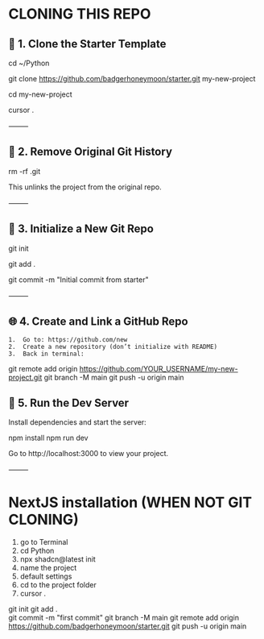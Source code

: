 
# CLONING THIS REPO

## 📁 1. Clone the Starter Template

cd ~/Python

git clone https://github.com/badgerhoneymoon/starter.git my-new-project

cd my-new-project

cursor .

⸻

## 🧹 2. Remove Original Git History

rm -rf .git

This unlinks the project from the original repo.

⸻

## 🌱 3. Initialize a New Git Repo

git init

git add .

git commit -m "Initial commit from starter"

⸻

## 🌐 4. Create and Link a GitHub Repo
	1.	Go to: https://github.com/new
	2.	Create a new repository (don’t initialize with README)
	3.	Back in terminal:

git remote add origin https://github.com/YOUR_USERNAME/my-new-project.git
git branch -M main
git push -u origin main


## 🚀 5. Run the Dev Server

Install dependencies and start the server:

npm install
npm run dev

Go to http://localhost:3000 to view your project.

⸻

# NextJS installation (WHEN NOT GIT CLONING)
1. go to Terminal
2. cd Python
3. npx shadcn@latest init
4. name the project
4. default settings
5. cd to the project folder
6. cursor .

git init
git add .         
git commit -m "first commit"
git branch -M main
git remote add origin https://github.com/badgerhoneymoon/starter.git
git push -u origin main
